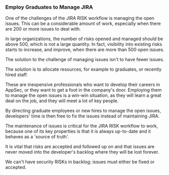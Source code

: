 ### Employ Graduates to Manage JIRA

One of the challenges of the JIRA RISK workflow is managing the open issues. This can be a considerable amount of work, especially when there are 200 or more issues to deal with.

In large organizations, the number of risks opened and managed should be above 500, which is not a large quantity. In fact, visibility into existing risks starts to increase, and improve, when there are more than 500 open issues. 

The solution to the challenge of managing issues isn't to have fewer issues.

The solution is to allocate resources, for example to graduates, or recently hired staff.

These are inexpensive professionals who want to develop their careers in AppSec, or they want to get a foot in the company's door. Employing them to manage the open issues is a win-win situation, as they will learn a great deal on the job, and they will meet a lot of key people. 

By directing graduate employees or new hires to manage the open issues, developers' time is then free to fix the issues instead of maintaining JIRA.

The maintenance of issues is critical for the JIRA RISK workflow to work, because one of its key properties is that it is always up-to-date and it behaves as a 'source of truth'.

It is vital that risks are accepted and followed up on and that issues are never moved into the developer's backlog where they will be lost forever.

We can't have security RISKs in backlog; issues must either be fixed or accepted.
